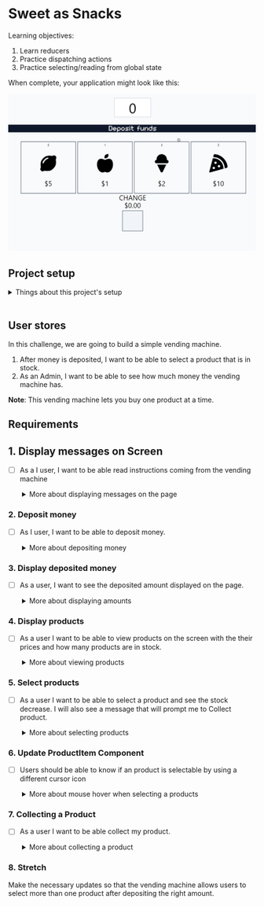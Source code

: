 # Sweet as Snacks

Learning objectives:
  1. Learn reducers
  2. Practice dispatching actions
  3. Practice selecting/reading from global state

When complete, your application might look like this:

![An animation of a simple vending machine](Animation.gif)

## Project setup

<details>
  <summary>Things about this project's setup</summary>

  1. The server-side is already configured and we are not going to change it.
  2. The front-end has react components that are already written and stylised for you.
  3. Components are stylised and configured using [Tailwindcss](https://tailwindcss.com/).
</details>
<br />

## User stores

In this challenge, we are going to build a simple vending machine.

1. After money is deposited, I want to be able to select a product that is in stock.
2. As an Admin, I want to be able to see how much money the vending machine has.

**Note**: This vending machine lets you buy one product at a time.

## Requirements

## 1. Display messages on Screen
- [ ] As a I user, I want to be able read instructions coming from the vending machine

<details style="padding-left: 2em">
  <summary>More about displaying messages on the page</summary>

Take a look at `slice.js`, the `initialState` has a `message` property and it is initialised to `'Deposit funds'`.

1. In in the `Screen.jsx` component, import the `useSelector`.
2. Replace the hardcoded placeholder, call the useSelector, and select the `message` property from global state.

You should now see *Deposit funds* displayed on the page.
</details>

### 2. Deposit money

- [ ] As I user, I want to be able to deposit money.

<details style="padding-left: 2em">
    <summary>More about depositing money</summary>

In the `slice.js`, there is an action named `deposit` that has an empty implementation.

1. Read the `state` and `{ payload }` from parameters.
2. Update the `deposit` property in global state and return the new state. Remember not overwrite other properties.

In the `DepositSlot.jsx` component, there is a local state that is used for the controlled input that accepts an input of type `number`. The component has an event handler that checks when the user presses the `Enter` button.

3. Import `useDispatch`
4. Import the `deposit` action from the slice.
5. Dispatch the `deposit` action when the user presses `Enter` and pass the amount to it so that the global state updates.
<br />

Check Redux devtools and you should be able to see the deposit updates.
</details>


### 3. Display deposited money

- [ ] As a user, I want to see the deposited amount displayed on the page.

<details style="padding-left: 2em" >
  <summary>More about displaying amounts</summary>

1. In the `slice.js`, update the `deposit` action - from previous step - and update the `message` property to show a message telling the user the amount that has been deposited, e.g  *Deposited $5.00, Please select a snack*

You should see the deposited amount displayed on the page after inputing a number and pressing *Enter*
</details>

### 4. Display products

- [ ] As a user I want to be able to view products on the screen with the their prices and how many products are in stock. 

<details style="padding-left: 2em">
  <summary>More about viewing products</summary>

In the `Products.jsx`, the component imports and uses the data that is coming from another module called `products.js`. 

1. Import `useSelector` and select `products` from global state.
2. Remove the import that uses the sample data.

You should expect no changes in the UI, however, the current component is connected and aware of any changes that happens to global state.
</details>

### 5. Select products

- [ ] As a user I want to be able to select a product and see the stock decrease. I will also see a message that will prompt me to Collect product.

<details style="padding-left: 2em">
  <summary>More about selecting products</summary>

In the `ProductItem.jsx`, there is an event handler named `hadnleOnClick`.

1. Dispatch the `select` action and pass the `id` of the product that is passed as props to it.

Skip updating `canSelect` and `inStock`, we'll visit this later

Now the `id` is passed to the reducer and it's time to write the logic for it, here are things to consider to make the `select` reducer in `slice.js` work:

1. Define the `state` and `{ payload }` as parameters

2. Find the selected product by using the `payload`

3. Update the `revenue` property. The `revenue` is how much sales profit the machine has made. 

4. Reset the `deposit` to `0`

5. Set the `message` property to look like `Collect product`

6. Update the `change` property 

7. Update the `products` property and decrement the `stock` for the selected product. *Hint:* use `.filter()`

8. Add a conditional to prevent selecting products when the deposited amount is less than the product's price. 

9. Add another conditional to prevent users from selecting products that are not in stock. 

Take a look at Redux devtools and you should be able to see the global state updates as expected.
</details>

### 6. Update ProductItem Component

- [ ] Users should be able to know if an product is selectable by using a different cursor icon

<details style="padding-left: 2em">
<summary>More about mouse hover when selecting a products</summary>

In `ProductItem.jsx` component:

1. Read the `deposit` value from global state and check  if the `deposit` is greater than or equal to the `price` of the product and assign this boolean to `canSelect`. For example:

```js
const canVote = useSelector((state) => state.user.age >= 16)
```

2. Update the `inStock` variable with a boolean value to check if the product is in stock

You should be able to see a different cursor icon when you hover on a product that is not in stock or the deposited amount is less than the product's price. 
</details>

### 7. Collecting a Product

- [ ] As a user I want to be able collect my product.

<details style="padding-left: 2em">
<summary>More about collecting a product</summary>

In `slice.js`, find the `openDispenser` reducer:

1. Reset the `dispenser` property to null

2. Set the `message` property to a new values saying 'Depoist funds' to inform the user that this is the end of a vending machine cycle

3. Reset the `change` property to `0`

Now let's swtich to the `Dispenser.jsx`:

4. Dispatch the `openDispenser` action in the event handler

5. Call the `useSelector` and read the `dispenser` property and assign it to `productInDispenser`

You should see the product disappears when collecting an product and see a message displayed.
</details>

### 8. Stretch

Make the necessary updates so that the vending machine allows users to select more than one product after depositing the right amount.
